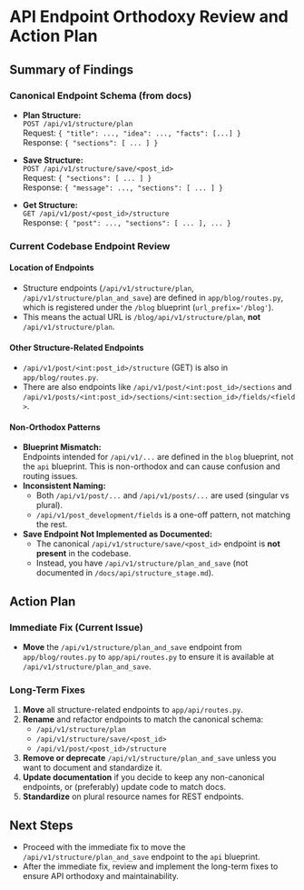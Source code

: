 # API Endpoint Orthodoxy Review and Action Plan

## Summary of Findings

### Canonical Endpoint Schema (from docs)
- **Plan Structure:**  
  `POST /api/v1/structure/plan`  
  Request: `{ "title": ..., "idea": ..., "facts": [...] }`  
  Response: `{ "sections": [ ... ] }`

- **Save Structure:**  
  `POST /api/v1/structure/save/<post_id>`  
  Request: `{ "sections": [ ... ] }`  
  Response: `{ "message": ..., "sections": [ ... ] }`

- **Get Structure:**  
  `GET /api/v1/post/<post_id>/structure`  
  Response: `{ "post": ..., "sections": [ ... ], ... }`

### Current Codebase Endpoint Review

#### Location of Endpoints
- Structure endpoints (`/api/v1/structure/plan`, `/api/v1/structure/plan_and_save`) are defined in `app/blog/routes.py`, which is registered under the `/blog` blueprint (`url_prefix='/blog'`).
- This means the actual URL is `/blog/api/v1/structure/plan`, **not** `/api/v1/structure/plan`.

#### Other Structure-Related Endpoints
- `/api/v1/post/<int:post_id>/structure` (GET) is also in `app/blog/routes.py`.
- There are also endpoints like `/api/v1/post/<int:post_id>/sections` and `/api/v1/posts/<int:post_id>/sections/<int:section_id>/fields/<field>`.

#### Non-Orthodox Patterns
- **Blueprint Mismatch:**  
  Endpoints intended for `/api/v1/...` are defined in the `blog` blueprint, not the `api` blueprint. This is non-orthodox and can cause confusion and routing issues.
- **Inconsistent Naming:**  
  - Both `/api/v1/post/...` and `/api/v1/posts/...` are used (singular vs plural).
  - `/api/v1/post_development/fields` is a one-off pattern, not matching the rest.
- **Save Endpoint Not Implemented as Documented:**  
  - The canonical `/api/v1/structure/save/<post_id>` endpoint is **not present** in the codebase.
  - Instead, you have `/api/v1/structure/plan_and_save` (not documented in `/docs/api/structure_stage.md`).

## Action Plan

### Immediate Fix (Current Issue)
- **Move** the `/api/v1/structure/plan_and_save` endpoint from `app/blog/routes.py` to `app/api/routes.py` to ensure it is available at `/api/v1/structure/plan_and_save`.

### Long-Term Fixes
1. **Move** all structure-related endpoints to `app/api/routes.py`.
2. **Rename** and refactor endpoints to match the canonical schema:
   - `/api/v1/structure/plan`
   - `/api/v1/structure/save/<post_id>`
   - `/api/v1/post/<post_id>/structure`
3. **Remove or deprecate** `/api/v1/structure/plan_and_save` unless you want to document and standardize it.
4. **Update documentation** if you decide to keep any non-canonical endpoints, or (preferably) update code to match docs.
5. **Standardize** on plural resource names for REST endpoints.

## Next Steps
- Proceed with the immediate fix to move the `/api/v1/structure/plan_and_save` endpoint to the `api` blueprint.
- After the immediate fix, review and implement the long-term fixes to ensure API orthodoxy and maintainability. 